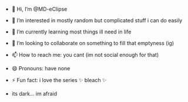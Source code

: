 - 👋 Hi, I’m @MD-eClipse
- 👀 I’m interested in mostly random but complicated stuff i can do easily
- 🌱 I’m currently learning most things ill need in life
- 💞️ I’m looking to collaborate on something to fill that emptyness (ig)
- 📫 How to reach me: you cant (im not social enough for that)
- 😄 Pronouns: have none
- ⚡ Fun fact: i love the series ✨ bleach ✨

  


-   its dark... im afraid 

<!---
MD-eClipse/MD-eClipse is a ✨ special ✨ repository because its `README.md` (this file) appears on your GitHub profile.
You can click the Preview link to take a look at your changes.
--->
